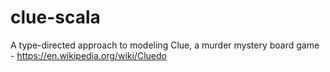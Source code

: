# clue-scala
A type-directed approach to modeling Clue, a murder mystery board game - https://en.wikipedia.org/wiki/Cluedo
